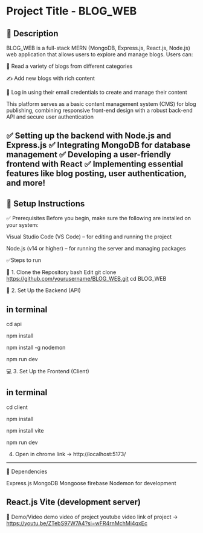# Project Title - BLOG_WEB

## 📌 Description

BLOG_WEB is a full-stack MERN (MongoDB, Express.js, React.js, Node.js) web application that allows users to explore and manage blogs. Users can:

📰 Read a variety of blogs from different categories

✍️ Add new blogs with rich content

🔐 Log in using their email credentials to create and manage their content

This platform serves as a basic content management system (CMS) for blog publishing, combining responsive front-end design with a robust back-end API and secure user authentication

✅ Setting up the backend with Node.js and Express.js
✅ Integrating MongoDB for database management
✅ Developing a user-friendly frontend with React
✅ Implementing essential features like blog posting, user authentication, and more!
---------------------------------------------------------------------------------------------------------------------------------

## 🚀 Setup Instructions

✅ Prerequisites
Before you begin, make sure the following are installed on your system:

Visual Studio Code (VS Code) – for editing and running the project

Node.js (v14 or higher) – for running the server and managing packages

✅Steps to run 

📁 1. Clone the Repository
bash
Edit
git clone https://github.com/yourusername/BLOG_WEB.git
cd BLOG_WEB

🔧 2. Set Up the Backend (API)
## in terminal
cd api

npm install
  <!-- Install nodemon globally (if not already installed): -->
npm install -g nodemon         

npm run dev 

💻 3. Set Up the Frontend (Client)
## in terminal
cd client

npm install
<!-- If you haven't already created the project with Vite, use: -->
npm install vite
<!-- To start the frontend (Vite development server): -->
npm run dev

4. Open in chrome 
   link ->  http://localhost:5173/

---------------------------------------------------------------------------------------------------------------------------------


🧩 Dependencies
<!-- Backend: -->
Express.js
MongoDB
Mongoose
firebase
Nodemon for development

<!-- Frontend: -->
React.js
Vite (development server)
---------------------------------------------------------------------------------------------------------------------------------

📸 Demo/Video
demo video of project 
youtube video link of project -> https://youtu.be/ZTebS97W7A4?si=wFR4rnMchMi4qxEc

